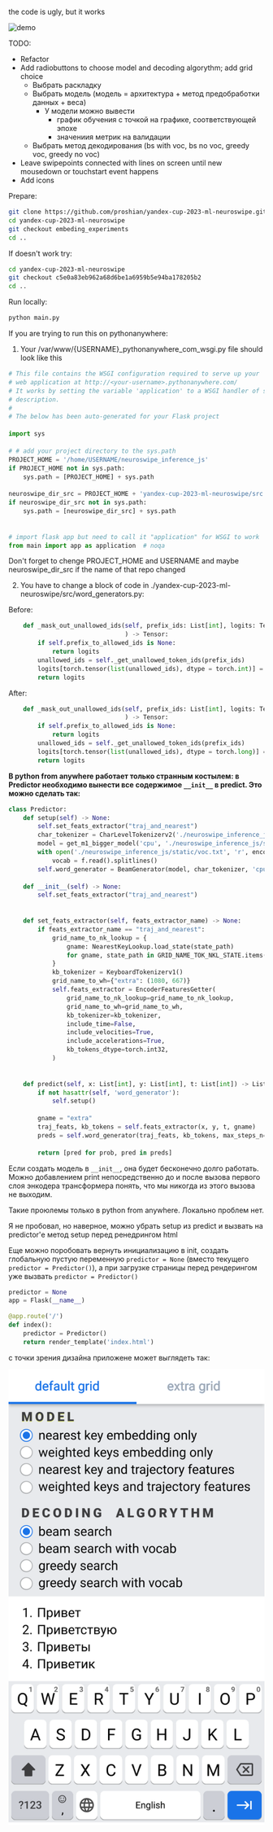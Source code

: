 the code is ugly, but it works

![demo](https://github.com/proshian/yandex-cup-2023-ml-neuroswipe/assets/98213116/02a5c230-7eac-486e-b848-911adb1b4c2b)

TODO:
* Refactor
* Add radiobuttons to choose model and decoding algorythm; add grid choice
    * Выбрать раскладку
    * Выбрать модель (модель = архитектура + метод предобработки данных + веса)
        * У модели можно вывести
            * график обучения с точкой на графике, соответствующей эпохе
            * значениия метрик на валидации
    * Выбрать метод декодирования (bs with voc, bs no voc, greedy voc, greedy no voc)
* Leave swipepoints connected with lines on screen until new  mousedown or touchstart event happens
* Add icons


Prepare:
``` sh
git clone https://github.com/proshian/yandex-cup-2023-ml-neuroswipe.git
cd yandex-cup-2023-ml-neuroswipe
git checkout embeding_experiments
cd ..
```

If doesn't work try:
``` sh
cd yandex-cup-2023-ml-neuroswipe
git checkout c5e0a83eb962a68d6be1a6959b5e94ba178205b2
cd ..
```

Run locally: 

``` sh
python main.py
```


If you are trying to run this on pythonanywhere:

1. Your /var/www/{USERNAME}_pythonanywhere_com_wsgi.py file should look like this
``` python
# This file contains the WSGI configuration required to serve up your
# web application at http://<your-username>.pythonanywhere.com/
# It works by setting the variable 'application' to a WSGI handler of some
# description.
#
# The below has been auto-generated for your Flask project

import sys

# # add your project directory to the sys.path
PROJECT_HOME = '/home/USERNAME/neuroswipe_inference_js'
if PROJECT_HOME not in sys.path:
    sys.path = [PROJECT_HOME] + sys.path

neuroswipe_dir_src = PROJECT_HOME + 'yandex-cup-2023-ml-neuroswipe/src'
if neuroswipe_dir_src not in sys.path:
    sys.path = [neuroswipe_dir_src] + sys.path


# import flask app but need to call it "application" for WSGI to work
from main import app as application  # noqa
```
Don't forget to chenge PROJECT_HOME and USERNAME and maybe neuroswipe_dir_src if the name of that repo changed

2. You have to change a block of code in ./yandex-cup-2023-ml-neuroswipe/src/word_generators.py:

Before:
``` python
    def _mask_out_unallowed_ids(self, prefix_ids: List[int], logits: Tensor
                                ) -> Tensor:
        if self.prefix_to_allowed_ids is None:
            return logits
        unallowed_ids = self._get_unallowed_token_ids(prefix_ids)
        logits[torch.tensor(list(unallowed_ids), dtype = torch.int)] = float('-inf')
        return logits
```

After:
``` python
    def _mask_out_unallowed_ids(self, prefix_ids: List[int], logits: Tensor
                                ) -> Tensor:
        if self.prefix_to_allowed_ids is None:
            return logits
        unallowed_ids = self._get_unallowed_token_ids(prefix_ids)
        logits[torch.tensor(list(unallowed_ids), dtype = torch.long)] = float('-inf')
        return logits
```


**В python from anywhere работает только странным костылем: в Predictor необходимо вынести все содержимое `__init__` в predict. Это можно сделать так:**
``` python
class Predictor:
    def setup(self) -> None:
        self.set_feats_extractor("traj_and_nearest")
        char_tokenizer = CharLevelTokenizerv2('./neuroswipe_inference_js/static/voc.txt')
        model = get_m1_bigger_model('cpu', './neuroswipe_inference_js/static/m1_bigger_v2__2023_11_12__20_38_47__0.13129__greed_acc_0.86130__extra_l2_0_ls0_switch_2.pt')
        with open('./neuroswipe_inference_js/static/voc.txt', 'r', encoding='utf-8') as f:
            vocab = f.read().splitlines()
        self.word_generator = BeamGenerator(model, char_tokenizer, 'cpu', vocab, 34)

    def __init__(self) -> None:
        self.set_feats_extractor("traj_and_nearest")


    def set_feats_extractor(self, feats_extractor_name) -> None:
        if feats_extractor_name == "traj_and_nearest":
            grid_name_to_nk_lookup = {
                gname: NearestKeyLookup.load_state(state_path)
                for gname, state_path in GRID_NAME_TOK_NKL_STATE.items()
            }
            kb_tokenizer = KeyboardTokenizerv1()
            grid_name_to_wh={"extra": (1080, 667)}
            self.feats_extractor = EncoderFeaturesGetter(
                grid_name_to_nk_lookup=grid_name_to_nk_lookup,
                grid_name_to_wh=grid_name_to_wh,
                kb_tokenizer=kb_tokenizer,
                include_time=False,
                include_velocities=True,
                include_accelerations=True,
                kb_tokens_dtype=torch.int32,
            )


    def predict(self, x: List[int], y: List[int], t: List[int]) -> List[str]:
        if not hasattr(self, 'word_generator'):
            self.setup()

        gname = "extra"
        traj_feats, kb_tokens = self.feats_extractor(x, y, t, gname)
        preds = self.word_generator(traj_feats, kb_tokens, max_steps_n=25, return_hypotheses_n=4, beamsize=4)

        return [pred for prob, pred in preds]
```

Если создать модель в `__init__`, она будет бесконечно долго работать. Можно добавлением print непосредственно до и после вызова первого слоя энкодера трансформера понять, что мы никогда из этого вызова не выходим.

Такие проюлемы только в  python from anywhere. Локально проблем нет.

Я не пробовал, но  наверное, можно убрать setup из predict и вызвать на predictor'е метод setup перед ренедрингом html

Еще можно поробовать вернуть инициализацию в init, создать глобальную пустую переменную `predictor = None` (вместо текущего `predictor = Predictor()`), а при загрузке страницы перед рендерингом уже вызвать `predictor = Predictor()`

```python
predictor = None
app = Flask(__name__)
```

``` python
@app.route('/')
def index():
    predictor = Predictor()
    return render_template('index.html')
```

с точки зрения дизайна приложене может выглядеть так:

![design](design_idea.svg)